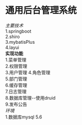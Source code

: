 # 通用后台管理系统  
*主要技术*  
1.springboot  
2.shiro  
3.mybatisPlus  
4.layui  
**实现功能**  
1.菜单管理  
2.权限管理  
3.用户管理 
4.角色管理   
5.部门管理    
6.缓存管理  
7.日志管理  
8.数据库管理--使用druid  
9.发布公告  
*环境*  
1.数据库mysql 5.6 

